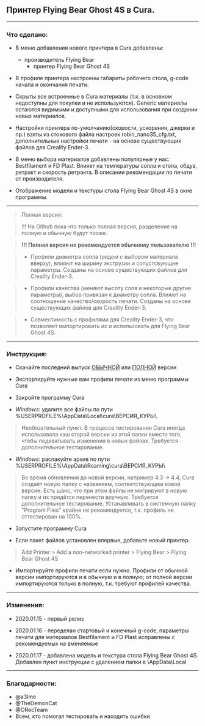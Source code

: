 ## Принтер Flying Bear Ghost 4S в Cura.

----
### Что сделано:

* В меню добавления нового принтера в Cura добавлены:
  * производитель Flying Bear
    * принтер Flying Bear Ghost 4S

* В профиле принтера настроены габариты рабочего стола, g-code начала и окончания печати.

* Скрыты все встроенные в Cura материалы (т.к. в основном недоступны для покупки и не используются). Generic материалы остаются видимыми и доступными для использования при создании новых материалов.

* Настройки принтера по-умолчанию(скорости, ускорения, джерки и пр.) взяты из стокового файла настроек robin_nano35_cfg.txt, дополнительные настройки печати - на основе существующих файлов для Creality Ender-3.

* В меню выбора материалов добавлены популярные у нас: Bestfilament и FD Plast. Влияет на температуры сопла и стола, обдув, ретракт и скорость ретракта. В описании рекомендации по печати от производителя.

* Отображение модели и текстуры стола Flying Bear Ghost 4S в окне программы.

----
> Полная версия:

> !!! На Github пока что только полная версия, разделение на полную и обычную будут позже.

> **!!! Полная версия не рекомендуется обычному пользователю  !!!**

>* Профили диаметра сопла (рядом с выбором материала вверху), влияют на ширину экструзии и сопустсвующие параметры. Созданы на основе существующих файлов для Creality Ender-3.

>* Профили качества (меняют высоту слоя и некоторые другие параметры), выбор привязан к диаметру сопла. Влияют на соотношение качество/скорость печати. Созданы на основе существующих файлов для Creality Ender-3.

>* Совместимость с профилями для Creality Ender-3, что позволяет импортировать их и использовать для Flying Bear Ghost 4S.

----
### Инструкция:

* Скачайте последний выпуск [ОБЫЧНОЙ](https://drive.google.com/open?id=13govLWyr8Txo5nbOs2NAE4m9y-cj8SGW) или [ПОЛНОЙ](https://drive.google.com/open?id=13govLWyr8Txo5nbOs2NAE4m9y-cj8SGW) версии
    
* Экспортируйте нужные вам профили печати из меню программы Cura

* Закройте программу Cura

* *Windows*: удалите все файлы по пути %USERPROFILE%\AppData\Local\cura\ВЕРСИЯ_КУРЫ\ 

>  Необязательный пункт. В процессе тестирования Cura иногда использовала кэш старой версии из этой папки вместо того, чтобы подхватывать изменения в новых файлах. Требуется дополнительное тестирование.

* *Windows*: распакуйте архив по пути %USERPROFILE%\AppData\Roaming\cura\ВЕРСИЯ_КУРЫ\

>  Во время обновления до новой версии, например 4.3 -> 4.4, Cura создаёт новую папку с названием, соответствующим новой версии. Есть шанс, что при этом файлы не мигрируют в новую папку и их придётся перенести вручную. Требуется дополнительное тестирование. Устанавливать в системную папку "Program Files" крайне не рекомендуется, т.к. профиль не оттестирован на 100%.

* Запустите программу Cura

* Если пакет файлов установлен впервые, добавьте новый принтер.

>Add Printer > Add a non-networked printer > Flying Bear > Flying Bear Ghost 4S

* Импортируйте профили печати если нужно. Профили от обычной версии импортируются и в обычную и в полную; от полной версии импортируются только в полную, т.к. требуют профилей качества.

----
### Изменения:

* 2020.01.15 - первый релиз

* 2020.01.16 - переделан стартовый и конечный g-code, параметры печати для материалов Bestfilament и FD Plast исправлены c рекомендуемых на вменяемые

* 2020.01.17 - добавлена модель и текстура стола Flying Bear Ghost 4S. Добавлен пункт инструкции с удалением папки в \AppData\Local

----
### Благодарности:

* @a3lme
* @TheDemonCat
* @ORecTeam
* Всем, кто помогал тестировать и находить ошибки